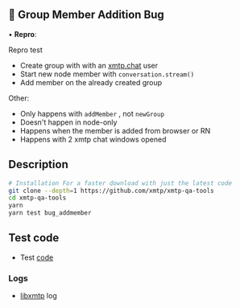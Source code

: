 ## 🐛 Group Member Addition Bug

• **Repro**:

Repro test

- Create group with with an [xmtp.chat](https://xmtp.chat/conversations/5ef738ad0a9b61bcc294a3bf621779e6) user
- Start new node member with `conversation.stream()`
- Add member on the already created group

Other:

- Only happens with `addMember` , not `newGroup`
- Doesn't happen in node-only
- Happens when the member is added from browser or RN
- Happens with 2 xmtp chat windows opened

## Description

```bash
# Installation For a faster download with just the latest code
git clone --depth=1 https://github.com/xmtp/xmtp-qa-tools
cd xmtp-qa-tools
yarn
yarn test bug_addmember
```

## Test code

- Test [code](./test.test.ts)

### Logs

- [libxmtp](./libxmtp.log) log
